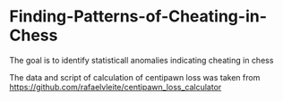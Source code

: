 # Finding-Patterns-of-Cheating-in-Chess

The goal is to identify statisticall anomalies indicating cheating in chess

The data and script of calculation of centipawn loss was taken from https://github.com/rafaelvleite/centipawn_loss_calculator
